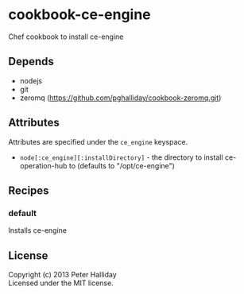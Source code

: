 cookbook-ce-engine
==================

Chef cookbook to install ce-engine

## Depends

- nodejs
- git
- zeromq (https://github.com/pghalliday/cookbook-zeromq.git)

## Attributes

Attributes are specified under the `ce_engine` keyspace.

- `node[:ce_engine][:installDirectory]` - the directory to install ce-operation-hub to (defaults to "/opt/ce-engine")

## Recipes

### default

Installs ce-engine

## License
Copyright (c) 2013 Peter Halliday  
Licensed under the MIT license.

